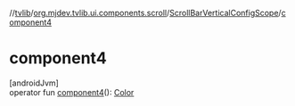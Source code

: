 //[tvlib](../../../index.md)/[org.mjdev.tvlib.ui.components.scroll](../index.md)/[ScrollBarVerticalConfigScope](index.md)/[component4](component4.md)

# component4

[androidJvm]\
operator fun [component4](component4.md)(): [Color](https://developer.android.com/reference/kotlin/androidx/compose/ui/graphics/Color.html)
